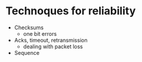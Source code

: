 # Technoques for reliability
- Checksums
	- one bit errors
- Acks, timeout, retransmission
	- dealing with packet loss
- Sequence 